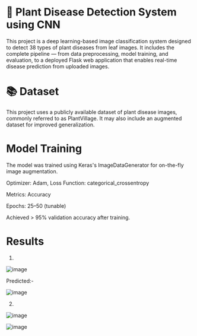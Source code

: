# 🌿 Plant Disease Detection System using CNN 
This project is a deep learning-based image classification system designed to detect 38 types of plant diseases from leaf images. It includes the complete pipeline — from data preprocessing, model training, and evaluation, to a deployed Flask web application that enables real-time disease prediction from uploaded images.

# 📚 Dataset
This project uses a publicly available dataset of plant disease images, commonly referred to as PlantVillage. It may also include an augmented dataset for improved generalization.

#  Model Training

The model was trained using Keras's ImageDataGenerator for on-the-fly image augmentation.

Optimizer: Adam, Loss Function: categorical_crossentropy

Metrics: Accuracy

Epochs: 25–50 (tunable)

Achieved > 95% validation accuracy after training.

# Results
1. 
![image](https://github.com/user-attachments/assets/4c49a25c-db21-457e-9c01-2b0e91d8deeb)

Predicted:- 

![image](https://github.com/user-attachments/assets/e3ed4153-fc8e-49dc-ba4c-1a4be999a8c0)

2.
![image](https://github.com/user-attachments/assets/a1eb9118-457a-4f7d-9069-81368f3911ab)

![image](https://github.com/user-attachments/assets/677238ee-c68e-4ba7-b372-9c258763f285)











